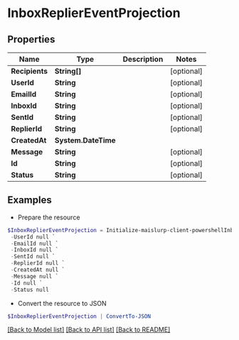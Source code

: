 # InboxReplierEventProjection
## Properties

Name | Type | Description | Notes
------------ | ------------- | ------------- | -------------
**Recipients** | **String[]** |  | [optional] 
**UserId** | **String** |  | [optional] 
**EmailId** | **String** |  | [optional] 
**InboxId** | **String** |  | [optional] 
**SentId** | **String** |  | [optional] 
**ReplierId** | **String** |  | [optional] 
**CreatedAt** | **System.DateTime** |  | 
**Message** | **String** |  | [optional] 
**Id** | **String** |  | [optional] 
**Status** | **String** |  | [optional] 

## Examples

- Prepare the resource
```powershell
$InboxReplierEventProjection = Initialize-maislurp-client-powershellInboxReplierEventProjection  -Recipients null `
 -UserId null `
 -EmailId null `
 -InboxId null `
 -SentId null `
 -ReplierId null `
 -CreatedAt null `
 -Message null `
 -Id null `
 -Status null
```

- Convert the resource to JSON
```powershell
$InboxReplierEventProjection | ConvertTo-JSON
```

[[Back to Model list]](../README#documentation-for-models) [[Back to API list]](../README#documentation-for-api-endpoints) [[Back to README]](../README)

